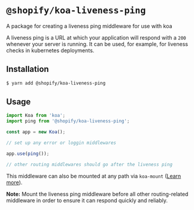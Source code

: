 # `@shopify/koa-liveness-ping`

A package for creating a liveness ping middleware for use with koa

A liveness ping is a URL at which your application will respond with a `200` whenever your server is running. It can be used, for example, for liveness checks in kubernetes deployments.

## Installation

```bash
$ yarn add @shopify/koa-liveness-ping
```

## Usage

```typescript
import Koa from 'koa';
import ping from '@shopify/koa-liveness-ping';

const app = new Koa();

// set up any error or loggin middlewares

app.use(ping());

// other routing middlewares should go after the liveness ping
```

This middleware can also be mounted at any path via `koa-mount` ([Learn more](https://github.com/koajs/mount#mounting-middleware)).

**Note:** Mount the liveness ping middleware before all other routing-related middleware in order to ensure it can respond quickly and reliably.
